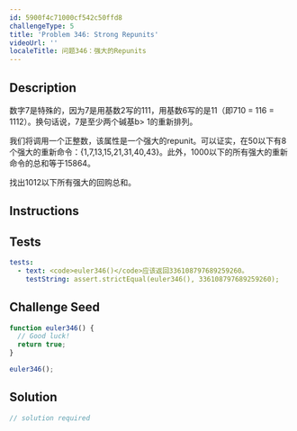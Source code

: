 ```yaml
---
id: 5900f4c71000cf542c50ffd8
challengeType: 5
title: 'Problem 346: Strong Repunits'
videoUrl: ''
localeTitle: 问题346：强大的Repunits
---
```


## Description
<section id="description">数字7是特殊的，因为7是用基数2写的111，用基数6写的是11（即710 = 116 = 1112）。换句话说，7是至少两个碱基b&gt; 1的重新排列。 <p>我们将调用一个正整数，该属性是一个强大的repunit。可以证实，在50以下有8个强大的重新命令：{1,7,13,15,21,31,40,43}。此外，1000以下的所有强大的重新命令的总和等于15864。 </p><p>找出1012以下所有强大的回购总和。 </p></section>

## Instructions
<section id="instructions">
</section>

## Tests
<section id='tests'>

```yml
tests:
  - text: <code>euler346()</code>应该返回336108797689259260。
    testString: assert.strictEqual(euler346(), 336108797689259260);

```

</section>

## Challenge Seed
<section id='challengeSeed'>

<div id='js-seed'>

```js
function euler346() {
  // Good luck!
  return true;
}

euler346();

```

</div>



</section>

## Solution
<section id='solution'>

```js
// solution required
```
</section>
